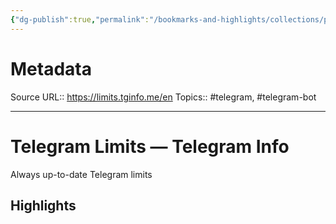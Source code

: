 ```yaml
---
{"dg-publish":true,"permalink":"/bookmarks-and-highlights/collections/programming/telegram-limits-telegram-info/","noteIcon":""}
---
```



# Metadata
Source URL:: https://limits.tginfo.me/en
Topics:: #telegram, #telegram-bot

---
# Telegram Limits — Telegram Info

Always up-to-date Telegram limits

## Highlights
